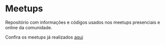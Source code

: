 # Meetups

Repositório com informações e códigos usados nos meetups presenciais e online da comunidade.

Confira os meetups já realizados [aqui](https://github.com/reactjs-ceara/meetups/issues?q=is%3Aissue+is%3Aclosed)
